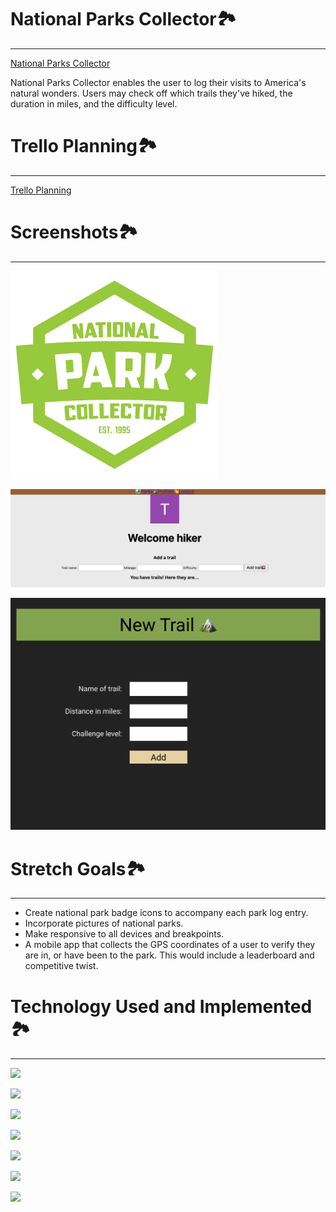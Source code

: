 # National Parks Collector🏞
----
[National Parks Collector](https://nationalparkscollector.herokuapp.com/)

National Parks Collector enables the user to log their visits to America's natural wonders. Users may check off which trails they've hiked, the duration in miles, and the difficulty level.

# Trello Planning🏞
----
[Trello Planning](https://trello.com/b/ZsAXpnDL/national-parks-collector)

# Screenshots🏞
----
![Badge](public/images/npc.png)

![Site](public/images/sitescreenshot.png)

![Wireframe](public/images/wireframe.png)

# Stretch Goals🏞
----
- Create national park badge icons to accompany each park log entry.
- Incorporate pictures of national parks.
- Make responsive to all devices and breakpoints.
- A mobile app that collects the GPS coordinates of a user to verify they are in, or have been to the park. This would include a leaderboard and competitive twist.

# Technology Used and Implemented🏞
----

<a href="a"><img src="https://img.shields.io/badge/GitHub-100000?style=for-the-badge&logo=github&logoColor=white"/></a>

<a href="a"><img src="https://img.shields.io/badge/JavaScript-F7DF1E?style=for-the-badge&logo=javascript&logoColor=black"/></a>

<a href="a"><img src="https://img.shields.io/badge/HTML-239120?style=for-the-badge&logo=html5&logoColor=white"/></a>

<a href="a"><img src="https://img.shields.io/badge/CSS-239120?&style=for-the-badge&logo=css3&logoColor=white"/></a>

<a href="a"><img src="https://img.shields.io/badge/Express.js-404D59?style=for-the-badge"/></a>

<a href="a"><img src="https://img.shields.io/badge/Node.js-43853D?style=for-the-badge&logo=node.js&logoColor=white"/></a>

<a href="a"><img src="https://img.shields.io/badge/Microsoft_Azure-0089D6?style=for-the-badge&logo=microsoft-azure&logoColor=white"/></a>